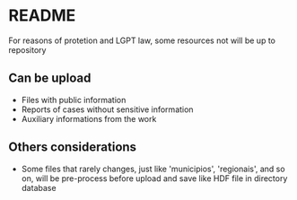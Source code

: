 # README

For reasons of protetion and LGPT law, some resources not will be up to repository

## Can be upload

- Files with public information
- Reports of cases without sensitive information
- Auxiliary informations from the work

## Others considerations

- Some files that rarely changes, just like 'municipios', 'regionais', and so on, will be pre-process before upload and save like HDF file in directory database